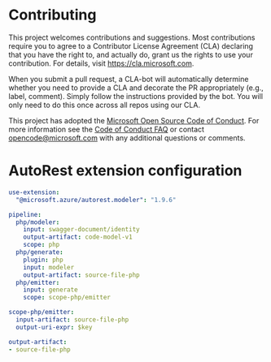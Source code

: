 
# Contributing

This project welcomes contributions and suggestions.  Most contributions require you to agree to a
Contributor License Agreement (CLA) declaring that you have the right to, and actually do, grant us
the rights to use your contribution. For details, visit https://cla.microsoft.com.

When you submit a pull request, a CLA-bot will automatically determine whether you need to provide
a CLA and decorate the PR appropriately (e.g., label, comment). Simply follow the instructions
provided by the bot. You will only need to do this once across all repos using our CLA.

This project has adopted the [Microsoft Open Source Code of Conduct](https://opensource.microsoft.com/codeofconduct/).
For more information see the [Code of Conduct FAQ](https://opensource.microsoft.com/codeofconduct/faq/) or
contact [opencode@microsoft.com](mailto:opencode@microsoft.com) with any additional questions or comments.

# AutoRest extension configuration

``` yaml
use-extension:
  "@microsoft.azure/autorest.modeler": "1.9.6"

pipeline:
  php/modeler:
    input: swagger-document/identity
    output-artifact: code-model-v1
    scope: php
  php/generate:
    plugin: php
    input: modeler
    output-artifact: source-file-php
  php/emitter:
    input: generate
    scope: scope-php/emitter

scope-php/emitter:
  input-artifact: source-file-php
  output-uri-expr: $key

output-artifact:
- source-file-php
```
